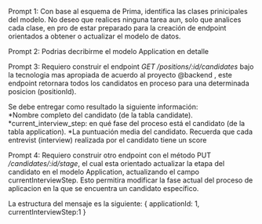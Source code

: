 Prompt 1:
Con base al esquema de Prima, identifica las clases prinicipales del modelo. No deseo que realices ninguna tarea aun, solo que analices cada clase, 
en pro de estar preparado para la creación de endpoint orientados a obtener o actualizar el modelo de datos.

Prompt 2:
Podrias decribirme el modelo Application en detalle

Prompt 3:
Requiero construir el endpoint *GET /positions/:id/candidates* bajo la tecnologia mas apropiada de acuerdo al proyecto @backend , 
este endpoint retornara todos los candidatos en proceso para una determinada posicion (positionId). 

Se debe entregar como resultado la siguiente información:  
*Nombre completo del candidato (de la tabla candidate).
*current_interview_step: en qué fase del proceso está el candidato (de la tabla application).
*La puntuación media del candidato. Recuerda que cada entrevist (interview) realizada por el candidato tiene un score

Prompt 4:
Requiero construir otro endpoint con el método PUT */candidates/:id/stage*, el cual esta orientado actualizar la etapa 
del candidato en el modelo Application, actualizando el campo currentInterviewStep. Esto permitira modificar la fase 
actual del proceso de aplicacion en la que se encuentra un candidato específico. 

La estructura del mensaje es la siguiente: 
{ 
	applicationId: 1, 
	currentInterviewStep:1 
}
